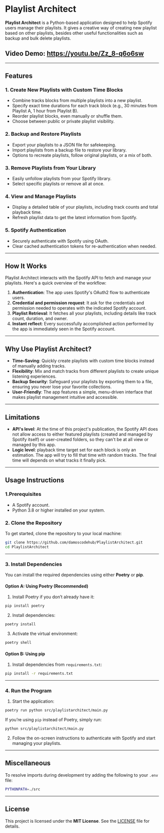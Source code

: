 # Playlist Architect

**Playlist Architect** is a Python-based application designed to help Spotify users manage their playlists. It gives a creative way of creating new playlist based on other playlists, besides other useful functionalities such as backup and bulk delete playlists.

 ## Video Demo: https://youtu.be/Zz_8-q6o6sw

---
## Features

### 1. **Create New Playlists with Custom Time Blocks**
   - Combine tracks blocks from multiple playlists into a new playlist.
   - Specify exact time durations for each track block (e.g., 30 minutes from Playlist A, 1 hour from Playlist B).
   - Reorder playlist blocks, even manually or shuffle them.
   - Choose between public or private playlist visibility.

### 2. **Backup and Restore Playlists**
   - Export your playlists to a JSON file for safekeeping.
   - Import playlists from a backup file to restore your library.
   - Options to recreate playlists, follow original playlists, or a mix of both.

### 3. **Remove Playlists from Your Library**
   - Easily unfollow playlists from your Spotify library.
   - Select specific playlists or remove all at once.

### 4. **View and Manage Playlists**
   - Display a detailed table of your playlists, including track counts and total playback time.
   - Refresh playlist data to get the latest information from Spotify.

### 5. **Spotify Authentication**
   - Securely authenticate with Spotify using OAuth.
   - Clear cached authentication tokens for re-authentication when needed.

---

## How It Works

Playlist Architect interacts with the Spotify API to fetch and manage your playlists. Here's a quick overview of the workflow:

1. **Authentication**: The app uses Spotify's OAuth2 flow to authenticate users.
2. **Credential and permission request**: It ask for the credentials and permission needed to operates with the indicated Spotify account. 
3. **Playlist Retrieval**: It fetches all your playlists, including details like track count, duration, and owner.
4. **Instant reflect**: Every successfully accomplished action performed by the app is immediately seen in the Spotify account.
---

## Why Use Playlist Architect?

- **Time-Saving**: Quickly create playlists with custom time blocks instead of manually adding tracks.
- **Flexibility**: Mix and match tracks from different playlists to create unique listening experiences.
- **Backup Security**: Safeguard your playlists by exporting them to a file, ensuring you never lose your favorite collections.
- **User-Friendly**: The app features a simple, menu-driven interface that makes playlist management intuitive and accessible.

---
## Limitations

- **API's level**: At the time of this project's publication, the Spotify API does not allow access to either featured playlists (created and managed by Spotify itself) or user-created folders, so they can't be at all view or managed by this app.
- **Logic level**: playback time target set for each block is only an estimation. The app will try to fill that time with random tracks. The final time will depends on what tracks it finally pick.

---

## Usage Instructions

### **1.Prerequisites**

- A Spotify account.
- Python 3.8 or higher installed on your system.
### **2. Clone the Repository**

To get started, clone the repository to your local machine:
```bash
git clone https://github.com/damoscodehub/PlaylistArchitect.git
cd PlaylistArchitect
```
---
### **3. Install Dependencies**

You can install the required dependencies using either **Poetry** or **pip**.
#### **Option A: Using Poetry (Recommended)**

1. Install Poetry if you don’t already have it:
```bash
pip install poetry
```    

2. Install dependencies:
```bash
poetry install
```

3. Activate the virtual environment:
```bash
poetry shell
```
#### **Option B: Using pip**

1. Install dependencies from `requirements.txt`:
```bash
pip install -r requirements.txt
```
---
### **4. Run the Program**

1. Start the application:
```bash
poetry run python src/playlistarchitect/main.py
```
 
If you’re using `pip` instead of Poetry, simply run:
```bash
python src/playlistarchitect/main.py
```
2. Follow the on-screen instructions to authenticate with Spotify and start managing your playlists.

---
## Miscellaneous

To resolve imports during development try adding the following to your `.env` file:
```bash
PYTHONPATH=./src
```
---
## License

This project is licensed under the **MIT License**. See the [LICENSE](https://LICENSE) file for details.
